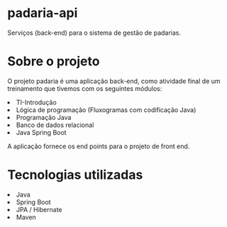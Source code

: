 # padaria-api
Serviços (back-end) para o sistema de gestão de padarias.

# Sobre o projeto

O projeto padaria é uma aplicação back-end, como atividade final de um treinamento que tivemos com os seguintes módulos:
<li>TI-Introdução
  <li>Lógica de programação (Fluxogramas com codificação Java)</li>
</li>
<li>Programação Java</li>
<li>Banco de dados relacional</li>
<li>Java Spring Boot</li>

A aplicação fornece os end points para o projeto de front end.

# Tecnologias utilizadas
<li>Java</li>
<li>Spring Boot</li>
<li>JPA / Hibernate</li>
<li>Maven</li>
